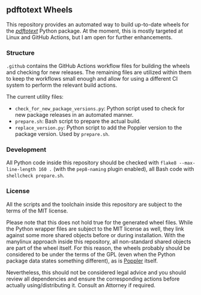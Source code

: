 ## pdftotext Wheels

This repository provides an automated way to build up-to-date wheels for the [*pdftotext*](https://github.com/jalan/pdftotext) Python package. At the moment, this is mostly targeted at Linux and GitHub Actions, but I am open for further enhancements.

### Structure

`.github` contains the GitHub Actions workflow files for building the wheels and checking for new releases. The remaining files are utilized within them to keep the workflows small enough and allow for using a different CI system to perform the relevant build actions.

The current utility files:

  * `check_for_new_package_versions.py`: Python script used to check for new package releases in an automated manner.
  * `prepare.sh`: Bash script to prepare the actual build.
  * `replace_version.py`: Python script to add the Poppler version to the package version. Used by `prepare.sh`.

### Development

All Python code inside this repository should be checked with `flake8 --max-line-length 160 .` (with the `pep8-naming` plugin enabled), all Bash code with `shellcheck prepare.sh`.

### License

All the scripts and the toolchain inside this repository are subject to the terms of the MIT license.

Please note that this does not hold true for the generated wheel files. While the Python wrapper files are subject to the MIT license as well, they link against some more shared objects before or during installation. With the manylinux approach inside this repository, all non-standard shared objects are part of the wheel itself. For this reason, the wheels probably should be considered to be under the terms of the GPL (even when the Python package data states something different), as is [Poppler](https://gitlab.freedesktop.org/poppler/poppler#history-and-gpl-licensing) itself.

Nevertheless, this should not be considered legal advice and you should review all dependencies and ensure the corresponding actions before actually using/distributing it. Consult an Attorney if required.
